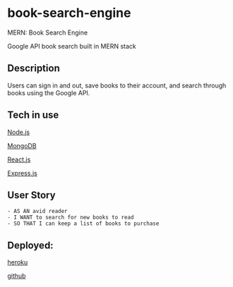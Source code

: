 # book-search-engine

MERN: Book Search Engine

Google API book search built in MERN stack

## Description

Users can sign in and out, save books to their account, and search through books using the Google API.

## Tech in use

<p><a href="https://nodejs.org/">Node.js</a></p>
<p><a href="https://www.mongodb.com/">MongoDB</a></p>
<p><a href="https://reactjs.org/">React.js</a></p>
<p><a href="https://www.npmjs.com/package/express">Express.js</a></p>

## User Story

```
- AS AN avid reader
- I WANT to search for new books to read
- SO THAT I can keep a list of books to purchase
```

## Deployed:

<p><a href="https://thawing-mountain-28144.herokuapp.com/">heroku</a></p>
<p><a href="https://github.com/toddbauer86/book-search-engine">github</a></p>
